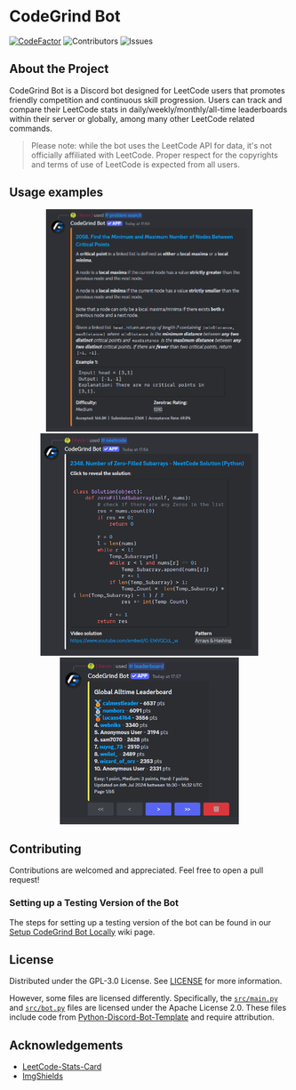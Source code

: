 # CodeGrind Bot

[![CodeFactor](https://www.codefactor.io/repository/github/codegrind-team/codegrind-bot/badge)](https://www.codefactor.io/repository/github/codegrind-team/codegrind-bot) ![Contributors](https://img.shields.io/github/contributors/CodeGrind-Team/CodeGrind-Bot?color=dark-green) ![Issues](https://img.shields.io/github/issues/CodeGrind-Team/CodeGrind-Bot)

## About the Project

CodeGrind Bot is a Discord bot designed for LeetCode users that promotes friendly competition and continuous skill progression. Users can track and compare their LeetCode stats in daily/weekly/monthly/all-time leaderboards within their server or globally, among many other LeetCode related commands.

> Please note: while the bot uses the LeetCode API for data, it's not officially affiliated with LeetCode. Proper respect for the copyrights and terms of use of LeetCode is expected from all users.

## Usage examples

<div align="center">
    <div>
        <img src="docs/images/15172024-command-problemsearch-q2058-unspoilered.png" height="400">
        <img src="docs/images/15172024-command-neetcode-q2348-unspoilered.png" height="400">
    </div>
    <div>
        <img src="docs/images/15172024-command-leaderboard-global-alltime-p1.png" height="300">
    </div>
</div>

## Contributing

Contributions are welcomed and appreciated. Feel free to open a pull request!

### Setting up a Testing Version of the Bot

The steps for setting up a testing version of the bot can be found in our [Setup CodeGrind Bot Locally](https://github.com/CodeGrind-Team/CodeGrind-Bot/wiki/Setup-CodeGrind-Bot-Locally) wiki page.

## License

Distributed under the GPL-3.0 License. See [LICENSE](/LICENSE) for more information.

However, some files are licensed differently. Specifically, the [`src/main.py`](/src/main.py) and [`src/bot.py`](/src/bot.py) files are licensed under the Apache License 2.0. These files include code from [Python-Discord-Bot-Template](https://github.com/kkrypt0nn/Python-Discord-Bot-Template) and require attribution.

## Acknowledgements

- [LeetCode-Stats-Card](https://github.com/JacobLinCool/LeetCode-Stats-Card)
- [ImgShields](https://shields.io/)
